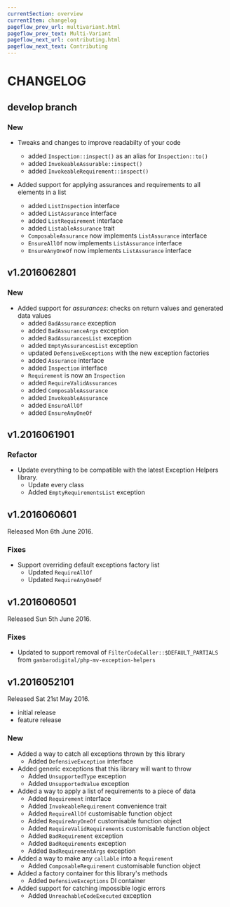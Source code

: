 ```yaml
---
currentSection: overview
currentItem: changelog
pageflow_prev_url: multivariant.html
pageflow_prev_text: Multi-Variant
pageflow_next_url: contributing.html
pageflow_next_text: Contributing
---
```

# CHANGELOG

## develop branch

### New

* Tweaks and changes to improve readabilty of your code
  - added `Inspection::inspect()` as an alias for `Inspection::to()`
  - added `InvokeableAssurable::inspect()`
  - added `InvokeableRequirement::inspect()`

* Added support for applying assurances and requirements to all elements in a list
  - added `ListInspection` interface
  - added `ListAssurance` interface
  - added `ListRequirement` interface
  - added `ListableAssurance` trait
  - `ComposableAssurance` now implements `ListAssurance` interface
  - `EnsureAllOf` now implements `ListAssurance` interface
  - `EnsureAnyOneOf` now implements `ListAssurance` interface

## v1.2016062801

### New

* Added support for _assurances_: checks on return values and generated data values
  - added `BadAssurance` exception
  - added `BadAssuranceArgs` exception
  - added `BadAssurancesList` exception
  - added `EmptyAssurancesList` exception
  - updated `DefensiveExceptions` with the new exception factories
  - added `Assurance` interface
  - added `Inspection` interface
  - `Requirement` is now an `Inspection`
  - added `RequireValidAssurances`
  - added `ComposableAssurance`
  - added `InvokeableAssurance`
  - added `EnsureAllOf`
  - added `EnsureAnyOneOf`

## v1.2016061901

### Refactor

* Update everything to be compatible with the latest Exception Helpers library.
  - Update every class
  - Added `EmptyRequirementsList` exception

## v1.2016060601

Released Mon 6th June 2016.

### Fixes

* Support overriding default exceptions factory list
  - Updated `RequireAllOf`
  - Updated `RequireAnyOneOf`

## v1.2016060501

Released Sun 5th June 2016.

### Fixes

* Updated to support removal of `FilterCodeCaller::$DEFAULT_PARTIALS` from `ganbarodigital/php-mv-exception-helpers`

## v1.2016052101

Released Sat 21st May 2016.

* initial release
* feature release

### New

* Added a way to catch all exceptions thrown by this library
  - Added `DefensiveException` interface
* Added generic exceptions that this library will want to throw
  - Added `UnsupportedType` exception
  - Added `UnsupportedValue` exception
* Added a way to apply a list of requirements to a piece of data
  - Added `Requirement` interface
  - Added `InvokeableRequirement` convenience trait
  - Added `RequireAllOf` customisable function object
  - Added `RequireAnyOneOf` customisable function object
  - Added `RequireValidRequirements` customisable function object
  - Added `BadRequirement` exception
  - Added `BadRequirements` exception
  - Added `BadRequirementArgs` exception
* Added a way to make any `callable` into a `Requirement`
  - Added `ComposableRequirement` customisable function object
* Added a factory container for this library's methods
  - Added `DefensiveExceptions` DI container
* Added support for catching impossible logic errors
  - Added `UnreachableCodeExecuted` exception
